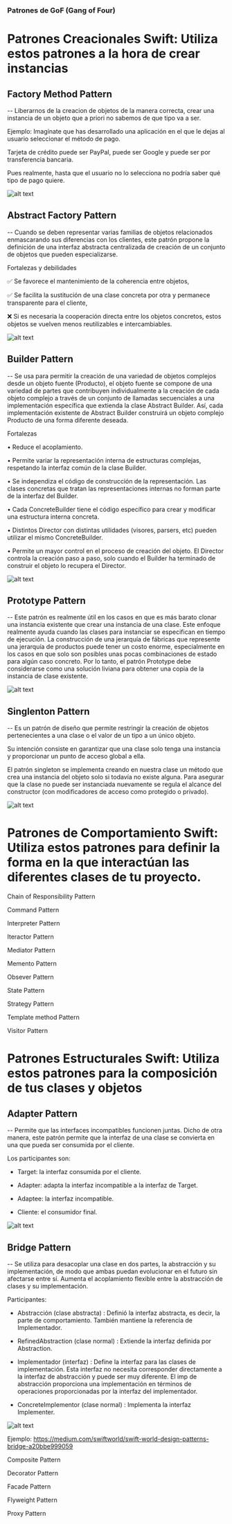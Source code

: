 ### Patrones de GoF (Gang of Four)

# Patrones Creacionales Swift: Utiliza estos patrones a la hora de crear instancias

## Factory Method Pattern

-- Liberarnos de la creacion de objetos de la manera correcta, crear una instancia de un objeto que a priori no sabemos de que tipo va a ser.

Ejemplo: 
Imagínate que has desarrollado una aplicación en el que le dejas al usuario seleccionar el método de pago.

Tarjeta de crédito puede ser PayPal, puede ser Google y puede ser por transferencia bancaria.

Pues realmente, hasta que el usuario no lo selecciona no podría saber qué tipo de pago quiere.

![alt text](https://img.favpng.com/13/21/14/factory-method-pattern-unified-modeling-language-class-diagram-png-favpng-LvQANdyjR7TS3RR87G6rsiUkY.jpg)


## Abstract Factory Pattern

-- Cuando se deben representar varias familias de objetos relacionados enmascarando sus diferencias con los clientes, este patrón propone la definición de una interfaz abstracta centralizada de creación de un conjunto de objetos que pueden especializarse.

Fortalezas y debilidades

✅ Se favorece el mantenimiento de la coherencia entre objetos,

✅ Se facilita la sustitución de una clase concreta por otra y permanece transparente para el cliente,

❌ Si es necesaria la cooperación directa entre los objetos concretos, estos objetos se vuelven menos reutilizables e intercambiables.

![alt text](http://www-sop.inria.fr/axis/cbrtools/usermanual-eng/Icons/AbstractFactory.gif)

## Builder Pattern

--  Se usa para permitir la creación de una variedad de objetos complejos desde un objeto fuente (Producto), el objeto fuente se compone de una variedad de partes que contribuyen individualmente a la creación de cada objeto complejo a través de un conjunto de llamadas secuenciales a una implementación específica que extienda la clase Abstract Builder. Así, cada implementación existente de Abstract Builder construirá un objeto complejo Producto de una forma diferente deseada.

Fortalezas

• Reduce el acoplamiento.

• Permite variar la representación interna de estructuras complejas, respetando la interfaz común de la clase Builder.

• Se independiza el código de construcción de la representación. Las clases concretas que tratan las representaciones internas no forman parte de la interfaz del Builder.

• Cada ConcreteBuilder tiene el código específico para crear y modificar una estructura interna concreta.

• Distintos Director con distintas utilidades (visores, parsers, etc) pueden utilizar el mismo ConcreteBuilder.

• Permite un mayor control en el proceso de creación del objeto. El Director controla la creación paso a paso, solo cuando el Builder ha terminado de construir el objeto lo recupera el Director.

![alt text](https://www.researchgate.net/profile/Cornelia-Novac-Ududec/publication/32229613/figure/fig2/AS:309880092151819@1450892579962/Builder-Pattern-Structure-Classes-Diagram.png)

## Prototype Pattern

--  Este patrón es realmente útil en los casos en que es más barato clonar una instancia existente que crear una instancia de una clase. Este enfoque realmente ayuda cuando las clases para instanciar se especifican en tiempo de ejecución. La construcción de una jerarquía de fábricas que represente una jerarquía de productos puede tener un costo enorme, especialmente en los casos en que solo son posibles unas pocas combinaciones de estado para algún caso concreto. Por lo tanto, el patrón Prototype debe considerarse como una solución liviana para obtener una copia de la instancia de clase existente.

![alt text](https://miro.medium.com/max/1400/1*k445Y_YUwZ-ZypRZYKnhqw.png)

## Singlenton Pattern

--  Es un patrón de diseño que permite restringir la creación de objetos pertenecientes a una clase o el valor de un tipo a un único objeto.

Su intención consiste en garantizar que una clase solo tenga una instancia y proporcionar un punto de acceso global a ella.

El patrón singleton se implementa creando en nuestra clase un método que crea una instancia del objeto solo si todavía no existe alguna. Para asegurar que la clase no puede ser instanciada nuevamente se regula el alcance del constructor (con modificadores de acceso como protegido o privado).

![alt text](https://encrypted-tbn0.gstatic.com/images?q=tbn:ANd9GcQTFPOMTd9pAO6phQiM4jScWOrcsKyXaQa4rQ&usqp=CAU)

# Patrones de Comportamiento Swift: Utiliza estos patrones para definir la forma en la que interactúan las diferentes clases de tu proyecto.

Chain of Responsibility Pattern

Command Pattern

Interpreter Pattern

Iteractor Pattern

Mediator Pattern

Memento Pattern

Obsever Pattern

State Pattern

Strategy Pattern

Template method Pattern

Visitor Pattern

# Patrones Estructurales Swift: Utiliza estos patrones para la composición de tus clases y objetos

## Adapter Pattern

-- Permite que las interfaces incompatibles funcionen juntas. Dicho de otra manera, este patrón permite que la interfaz de una clase se convierta en una que pueda ser consumida por el cliente.

Los participantes son:

- Target: la interfaz consumida por el cliente.

- Adapter: adapta la interfaz incompatible a la interfaz de Target.

- Adaptee: la interfaz incompatible.

- Cliente: el consumidor final.

![alt text](https://www.dofactory.com/img/diagrams/net/adapter.gif)

## Bridge Pattern

-- Se utiliza para desacoplar una clase en dos partes, la abstracción y su implementación, de modo que ambas puedan evolucionar en el futuro sin afectarse entre sí. Aumenta el acoplamiento flexible entre la abstracción de clases y su implementación.

Participantes:

- Abstracción (clase abstracta) : Definió la interfaz abstracta, es decir, la parte de comportamiento. También mantiene la referencia de Implementador.

- RefinedAbstraction (clase normal) : Extiende la interfaz definida por Abstraction.

- Implementador (interfaz) : Define la interfaz para las clases de implementación. Esta interfaz no necesita corresponder directamente a la interfaz de abstracción y puede ser muy diferente. El imp de abstracción proporciona una implementación en términos de operaciones proporcionadas por la interfaz del implementador.

- ConcreteImplementor (clase normal) : Implementa la interfaz Implementer.

![alt text](https://media.geeksforgeeks.org/wp-content/uploads/Bridge_Design.png)

Ejemplo: https://medium.com/swiftworld/swift-world-design-patterns-bridge-a20bbe999059






Composite Pattern

Decorator Pattern

Facade Pattern

Flyweight Pattern

Proxy Pattern

